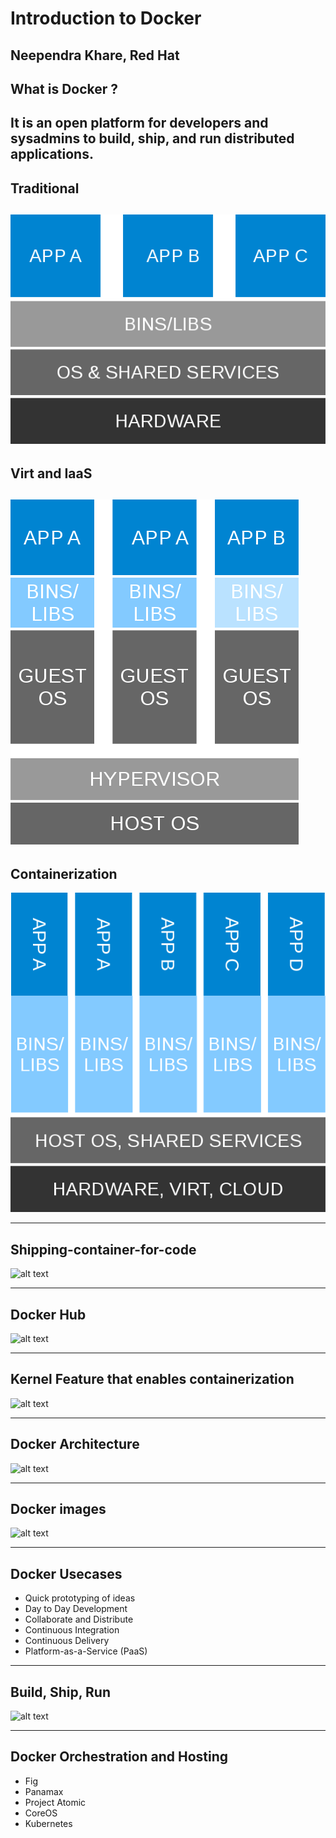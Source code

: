# Introduction to Docker
Neependra Khare, Red Hat
<br/>
---

## What is Docker ?
It is an open platform for developers and sysadmins to build, ship, and run distributed applications.
-

## Traditional
![alt text](https://raw.githubusercontent.com/nkhare/presetations/master/osidays/images/traditional.png "Traditional IT")
-
## Virt and IaaS
![alt text](https://raw.githubusercontent.com/nkhare/presetations/master/osidays/images/virt-and-iaas.png "Virtualization and IaaS")
-
## Containerization
![alt text](https://raw.githubusercontent.com/nkhare/presetations/master/osidays/images/bg-containerized.png "Containerization")

---

## Shipping-container-for-code 
![alt text](http://scm.zoomquiet.io/data/20131004215734/docker_container.jpg "Shipping-container-for-code")

---
## Docker Hub
![alt text](http://www.eweek.com/imagesvr_ce/7471/DockerFacts_4.jpg "Docker Hub")

---
## Kernel Feature that enables containerization 
![alt text](http://www.infoq.com/resource/news/2014/03/docker_0_9/en/resources/1docker-execdriver-diagram.png "Kernel Features ")


---
## Docker Architecture
![alt text](http://docs.docker.io.s3-website-us-west-2.amazonaws.com/article-img/architecture.svg "Docker Architecture")

---

## Docker images
![alt text](http://xebia.github.io/docker-introduction/slides/img/docker-filesystems-busyboxrw.png "Docker images")

---


## Docker Usecases
+ Quick prototyping of ideas
+ Day to Day Development
+ Collaborate and Distribute
+ Continuous Integration
+ Continuous Delivery
+ Platform-as-a-Service (PaaS)

---
## Build, Ship, Run
![alt text](http://blog.docker.com/wp-content/uploads/2014/06/build_ship_run.gif "Build, Ship, Run")

---
## Docker Orchestration and Hosting
+ Fig
+ Panamax
+ Project Atomic
+ CoreOS
+ Kubernetes

